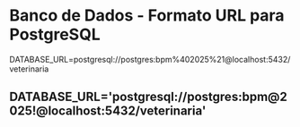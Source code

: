 # Banco de Dados - Formato URL para PostgreSQL
DATABASE_URL=postgresql://postgres:bpm%402025%21@localhost:5432/veterinaria

## DATABASE_URL='postgresql://postgres:bpm@2025!@localhost:5432/veterinaria'